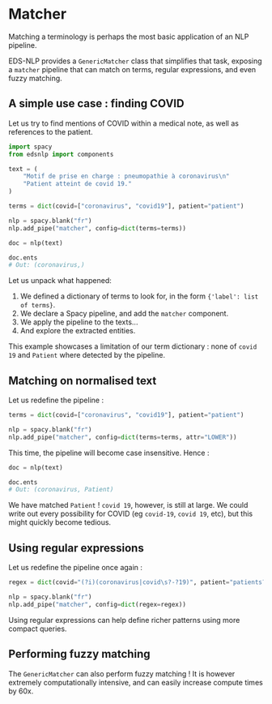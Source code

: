 # Matcher

Matching a terminology is perhaps the most basic application of an NLP pipeline.

EDS-NLP provides a `GenericMatcher` class that simplifies that task, exposing a `matcher` pipeline
that can match on terms, regular expressions, and even fuzzy matching.

## A simple use case : finding COVID

Let us try to find mentions of COVID within a medical note, as well as references to the patient.

```python
import spacy
from edsnlp import components

text = (
    "Motif de prise en charge : pneumopathie à coronavirus\n"
    "Patient atteint de covid 19."
)

terms = dict(covid=["coronavirus", "covid19"], patient="patient")

nlp = spacy.blank("fr")
nlp.add_pipe("matcher", config=dict(terms=terms))

doc = nlp(text)

doc.ents
# Out: (coronavirus,)
```

Let us unpack what happened:

1. We defined a dictionary of terms to look for, in the form `{'label': list of terms}`.
2. We declare a Spacy pipeline, and add the `matcher` component.
3. We apply the pipeline to the texts...
4. And explore the extracted entities.

This example showcases a limitation of our term dictionary : none of `covid 19` and `Patient` where detected by
the pipeline.

## Matching on normalised text

Let us redefine the pipeline :

```python
terms = dict(covid=["coronavirus", "covid19"], patient="patient")

nlp = spacy.blank("fr")
nlp.add_pipe("matcher", config=dict(terms=terms, attr="LOWER"))
```

This time, the pipeline will become case insensitive. Hence :

```python
doc = nlp(text)

doc.ents
# Out: (coronavirus, Patient)
```

We have matched `Patient` ! `covid 19`, however, is still at large. We could write out every
possibility for COVID (eg `covid-19`, `covid 19`, etc), but this might quickly become tedious.

## Using regular expressions

Let us redefine the pipeline once again :

```python
regex = dict(covid="(?i)(coronavirus|covid\s?-?19)", patient="patients?")

nlp = spacy.blank("fr")
nlp.add_pipe("matcher", config=dict(regex=regex))
```

Using regular expressions can help define richer patterns using more compact queries.

## Performing fuzzy matching

The `GenericMatcher` can also perform fuzzy matching ! It is however extremely computationally intensive,
and can easily increase compute times by 60x.
